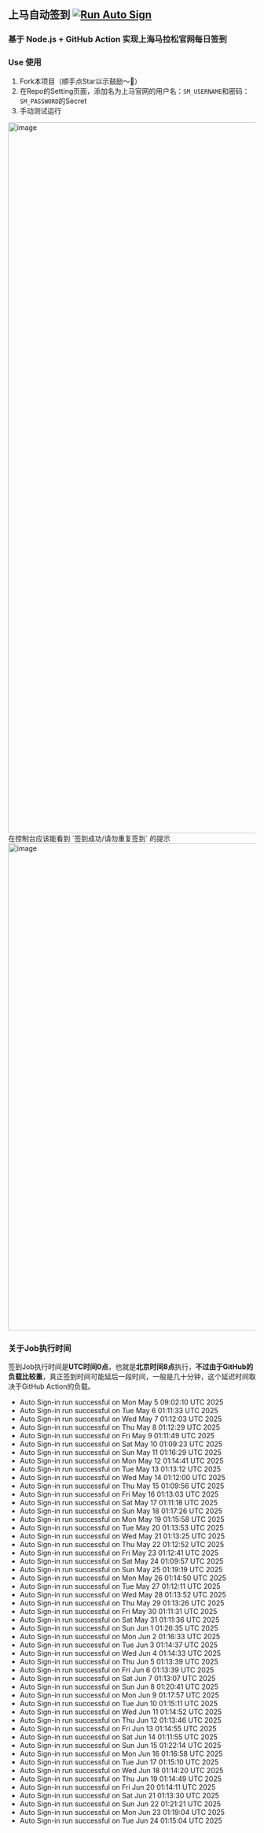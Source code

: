 ## 上马自动签到 [![Run Auto Sign](https://github.com/zhaohongxuan/shangma_auto_sign/actions/workflows/auto-sign.yaml/badge.svg)](https://github.com/zhaohongxuan/shangma_auto_sign/actions/workflows/auto-sign.yaml)

### 基于 Node.js + GitHub Action 实现上海马拉松官网每日签到

### Use 使用

1. Fork本项目（顺手点Star以示鼓励～🥳）
2. 在Repo的Setting页面，添加名为上马官网的用户名：`SM_USERNAME`和密码：`SM_PASSWORD`的Secret 
3. 手动测试运行
<img width="1444" alt="image" src="https://github.com/zhaohongxuan/shangma_auto_sign/assets/8613196/695683c9-fbc2-4cab-9ef8-41e2ddf59b78">
在控制台应该能看到 `签到成功/请勿重复签到` 的提示
<img width="990" alt="image" src="https://github.com/zhaohongxuan/shangma_auto_sign/assets/8613196/399e89f7-2ad6-486e-9e67-8953564ec528">


### 关于Job执行时间
签到Job执行时间是**UTC时间0点**，也就是**北京时间8点**执行，**不过由于GitHub的负载比较重**，真正签到时间可能延后一段时间，一般是几十分钟，这个延迟时间取决于GitHub Action的负载。

- Auto Sign-in run successful on Mon May  5 09:02:10 UTC 2025
- Auto Sign-in run successful on Tue May  6 01:11:33 UTC 2025
- Auto Sign-in run successful on Wed May  7 01:12:03 UTC 2025
- Auto Sign-in run successful on Thu May  8 01:12:29 UTC 2025
- Auto Sign-in run successful on Fri May  9 01:11:49 UTC 2025
- Auto Sign-in run successful on Sat May 10 01:09:23 UTC 2025
- Auto Sign-in run successful on Sun May 11 01:16:29 UTC 2025
- Auto Sign-in run successful on Mon May 12 01:14:41 UTC 2025
- Auto Sign-in run successful on Tue May 13 01:13:12 UTC 2025
- Auto Sign-in run successful on Wed May 14 01:12:00 UTC 2025
- Auto Sign-in run successful on Thu May 15 01:09:56 UTC 2025
- Auto Sign-in run successful on Fri May 16 01:13:03 UTC 2025
- Auto Sign-in run successful on Sat May 17 01:11:18 UTC 2025
- Auto Sign-in run successful on Sun May 18 01:17:26 UTC 2025
- Auto Sign-in run successful on Mon May 19 01:15:58 UTC 2025
- Auto Sign-in run successful on Tue May 20 01:13:53 UTC 2025
- Auto Sign-in run successful on Wed May 21 01:13:25 UTC 2025
- Auto Sign-in run successful on Thu May 22 01:12:52 UTC 2025
- Auto Sign-in run successful on Fri May 23 01:12:41 UTC 2025
- Auto Sign-in run successful on Sat May 24 01:09:57 UTC 2025
- Auto Sign-in run successful on Sun May 25 01:19:19 UTC 2025
- Auto Sign-in run successful on Mon May 26 01:14:50 UTC 2025
- Auto Sign-in run successful on Tue May 27 01:12:11 UTC 2025
- Auto Sign-in run successful on Wed May 28 01:13:52 UTC 2025
- Auto Sign-in run successful on Thu May 29 01:13:26 UTC 2025
- Auto Sign-in run successful on Fri May 30 01:11:31 UTC 2025
- Auto Sign-in run successful on Sat May 31 01:11:36 UTC 2025
- Auto Sign-in run successful on Sun Jun  1 01:26:35 UTC 2025
- Auto Sign-in run successful on Mon Jun  2 01:16:33 UTC 2025
- Auto Sign-in run successful on Tue Jun  3 01:14:37 UTC 2025
- Auto Sign-in run successful on Wed Jun  4 01:14:33 UTC 2025
- Auto Sign-in run successful on Thu Jun  5 01:13:39 UTC 2025
- Auto Sign-in run successful on Fri Jun  6 01:13:39 UTC 2025
- Auto Sign-in run successful on Sat Jun  7 01:13:07 UTC 2025
- Auto Sign-in run successful on Sun Jun  8 01:20:41 UTC 2025
- Auto Sign-in run successful on Mon Jun  9 01:17:57 UTC 2025
- Auto Sign-in run successful on Tue Jun 10 01:15:11 UTC 2025
- Auto Sign-in run successful on Wed Jun 11 01:14:52 UTC 2025
- Auto Sign-in run successful on Thu Jun 12 01:13:46 UTC 2025
- Auto Sign-in run successful on Fri Jun 13 01:14:55 UTC 2025
- Auto Sign-in run successful on Sat Jun 14 01:11:55 UTC 2025
- Auto Sign-in run successful on Sun Jun 15 01:22:14 UTC 2025
- Auto Sign-in run successful on Mon Jun 16 01:16:58 UTC 2025
- Auto Sign-in run successful on Tue Jun 17 01:15:10 UTC 2025
- Auto Sign-in run successful on Wed Jun 18 01:14:20 UTC 2025
- Auto Sign-in run successful on Thu Jun 19 01:14:49 UTC 2025
- Auto Sign-in run successful on Fri Jun 20 01:14:11 UTC 2025
- Auto Sign-in run successful on Sat Jun 21 01:13:30 UTC 2025
- Auto Sign-in run successful on Sun Jun 22 01:21:21 UTC 2025
- Auto Sign-in run successful on Mon Jun 23 01:19:04 UTC 2025
- Auto Sign-in run successful on Tue Jun 24 01:15:04 UTC 2025
